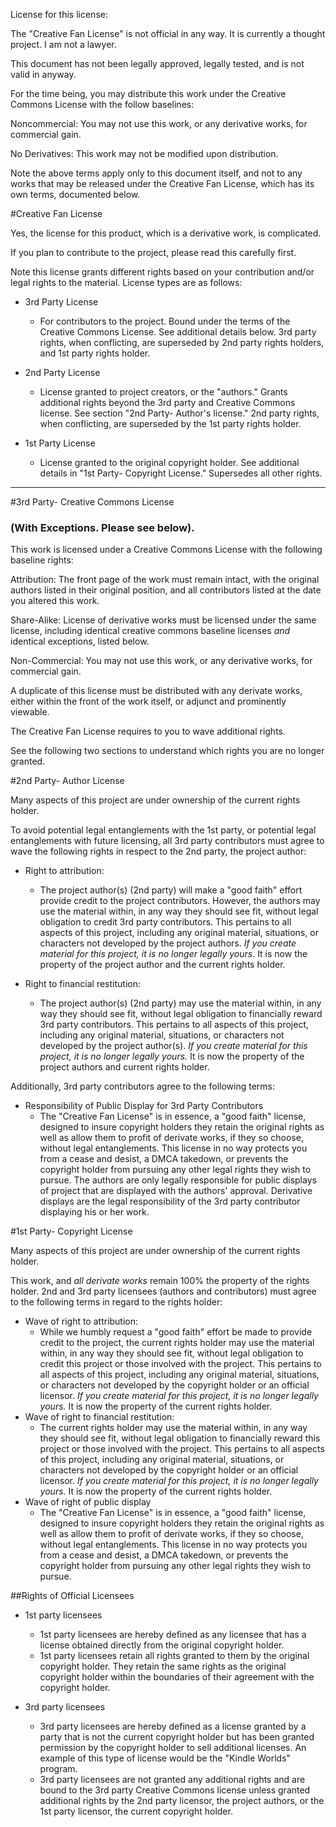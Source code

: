 License for this license:

The "Creative Fan License" is not official in any way.  It is currently a thought project.  I am not a lawyer.

This document has not been legally approved, legally tested, and is not valid in anyway.

For the time being, you may distribute this work under the Creative Commons License with the follow baselines:

Noncommercial:  You may not use this work, or any derivative works, for commercial gain.

No Derivatives:  This work may not be modified upon distribution.

Note the above terms apply only to this document itself, and not to any works that may be released under the Creative Fan License, which has its own terms, documented below.



#Creative Fan License

Yes, the license for this product, which is a derivative work, is complicated.

If you plan to contribute to the project, please read this carefully first.

Note this license grants different rights based on your contribution and/or legal rights to the material.  License types are as follows:

- 3rd Party License
	- For contributors to the project.  Bound under the terms of the Creative Commons License.  See additional details below.  3rd party rights, when conflicting, are superseded by 2nd party rights holders, and 1st party rights holder.

- 2nd Party License
	- License granted to project creators, or the "authors."  Grants additional rights beyond the 3rd party and Creative Commons license.  See section "2nd Party- Author's license."  2nd party rights, when conflicting, are superseded by the 1st party rights holder.

- 1st Party License
	- License granted to the original copyright holder.  See additional details in "1st Party- Copyright License." Supersedes all other rights.
 
---
#3rd Party- Creative Commons License
### (With Exceptions.  Please see below).

This work is licensed under a Creative Commons License with the following baseline rights:

Attribution:  The front page of the work must remain intact, with the original authors listed in their original position, and all contributors listed at the date you altered this work.

Share-Alike:  License of derivative works must be licensed under the same license,  including identical creative commons baseline licenses *and* identical exceptions, listed below.

Non-Commercial:  You may not use this work, or any derivative works, for commercial gain.

A duplicate of this license must be distributed with any derivate works, either within the front of the work itself, or adjunct and prominently viewable.

The Creative Fan License requires to you to wave additional rights.

See the following two sections to understand which rights you are no longer granted.

#2nd Party- Author License

Many aspects of this project are under ownership of the current rights holder.

To avoid potential legal entanglements with the 1st party, or potential legal entanglements with future licensing, all 3rd party contributors must agree to wave the following rights in respect to the 2nd party, the project author: 

- Right to attribution:
	- The project author(s) (2nd party) will make a "good faith" effort provide credit to the project contributors.  However, the authors may use the material within, in any way they should see fit, without legal obligation to credit 3rd party contributors.  This pertains to all aspects of this project, including any original material, situations, or characters not developed by the project authors.  *If you create material for this project, it is no longer legally yours.*  It is now the property of the project author and the current rights holder.

- Right to financial restitution:
	- The project author(s) (2nd party) may use the material within, in any way they should see fit, without legal obligation to financially reward 3rd party contributors.  This pertains to all aspects of this project, including any original material, situations, or characters not developed by the project author(s).  *If you create material for this project, it is no longer legally yours.*  It is now the property of the project authors and current rights holder.

Additionally, 3rd party contributors agree to the following terms:

- Responsibility of Public Display for 3rd Party Contributors
	- The "Creative Fan License" is in essence, a "good faith" license, designed to insure copyright holders they retain the original rights as well as allow them to profit of derivate works, if they so choose, without legal entanglements.  This license in no way protects you from a cease and desist, a DMCA takedown, or prevents the copyright holder from pursuing any other legal rights they wish to pursue.  The authors are only legally responsible for public displays of project that are displayed with the authors' approval.  Derivative displays are the legal responsibility of the 3rd party contributor displaying his or her work.


#1st Party- Copyright License

Many aspects of this project are under ownership of the current rights holder.

This work, and *all derivate works* remain 100% the property of the rights holder.  2nd and 3rd party licensees (authors and contributors) must agree to the following terms in regard to the rights holder:

- Wave of right to attribution:
	- While we humbly request a "good faith" effort be made to provide credit to the project, the current rights holder may use the material within, in any way they should see fit, without legal obligation to credit this project or those involved with the project.  This pertains to all aspects of this project, including any original material, situations, or characters not developed by the copyright holder or an official licensor.  *If you create material for this project, it is no longer legally yours.*  It is now the property of the current rights holder.
- Wave of right to financial restitution:
	- The current rights holder may use the material within, in any way they should see fit, without legal obligation to financially reward this project or those involved with the project.  This pertains to all aspects of this project, including any original material, situations, or characters not developed by the copyright holder or an official licensor.  *If you create material for this project, it is no longer legally yours.*  It is now the property of the current rights holder.
- Wave of right of public display
	- The "Creative Fan License" is in essence, a "good faith" license, designed to insure copyright holders they retain the original rights as well as allow them to profit of derivate works, if they so choose, without legal entanglements.  This license in no way protects you from a cease and desist, a DMCA takedown, or prevents the copyright holder from pursuing any other legal rights they wish to pursue.

##Rights of Official Licensees 

- 1st party licensees
	- 1st party licensees are hereby defined as any licensee that has a license obtained directly from the original copyright holder.
	- 1st party licensees retain all rights granted to them by the original copyright holder.  They retain the same rights as the original copyright holder within the boundaries of their agreement with the copyright holder.

- 3rd party licensees
	- 3rd party licensees are hereby defined as a license granted by a party that is not the current copyright holder but has been granted permission by the copyright holder to sell additional licenses.  An example of this type of license would be the "Kindle Worlds" program.
	- 3rd party licensees are not granted any additional rights and are bound to the 3rd party Creative Commons license unless granted additional rights by the 2nd party licensor, the project authors, or the 1st party licensor, the current copyright holder.